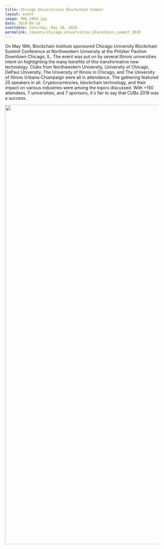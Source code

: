 ```yaml
---
title: Chicago Universities Blockchain Summit
layout: event
image: IMG_1969.jpg
date: 2019-05-18
eventdate: Saturday, May 18, 2019
permalink: /events/chicago_universities_blockchain_summit_2019
---
```

On May 18th, Blockchain Institute sponsored Chicago University Blockchain Summit Conference at Northwestern University at the Pritzker Pavilion Downtown Chicago, IL. The event was put on by several Illinois universities intent on highlighting the many benefits of this transformative new technology. Clubs from Northwestern University, University of Chicago, DePaul University, The University of Illinois in Chicago, and The University of Illinois Urbana-Champaign were all in attendance. The gathering featured 25 speakers in all. Cryptocurrencies, blockchain technology, and their impact on various industries were among the topics discussed. With +150 attendees, 7 universities, and 7 sponsors, it's fair to say that CUBs 2019 was a success.

<img class="alignnone size-full wp-image-4244" src="https://theblockchaininstitute.org/wp-content/uploads/2019/05/FEEB3910-847B-439C-AE23-0FF1DE047943.jpg" alt="" width="1440" height="1439" /></span>

